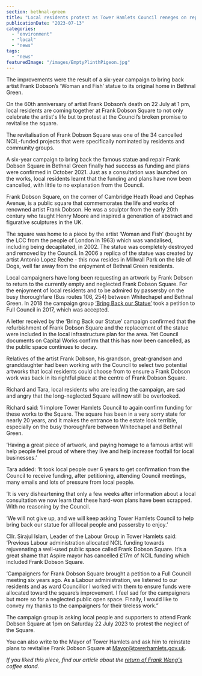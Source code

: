 ```yaml
---
section: bethnal-green
title: "Local residents protest as Tower Hamlets Council reneges on repairs to Frank Dobson Square"
publicationDate: "2023-07-13"
categories: 
  - "environment"
  - "local"
  - "news"
tags: 
  - "news"
featuredImage: "/images/EmptyPlinthPigeon.jpg"
---
```


The improvements were the result of a six-year campaign to bring back artist Frank Dobson’s ‘Woman and Fish’ statue to its original home in Bethnal Green.

On the 60th anniversary of artist Frank Dobson’s death on 22 July at 1 pm, local residents are coming together at Frank Dobson Square to not only celebrate the artist's life but to protest at the Council’s broken promise to revitalise the square.

The revitalisation of Frank Dobson Square was one of the 34 cancelled NCIL-funded projects that were specifically nominated by residents and community groups.

A six-year campaign to bring back the famous statue and repair Frank Dobson Square in Bethnal Green finally had success as funding and plans were confirmed in October 2021. Just as a consultation was launched on the works, local residents learnt that the funding and plans have now been cancelled, with little to no explanation from the Council.

Frank Dobson Square, on the corner of Cambridge Heath Road and Cephas Avenue, is a public square that commemorates the life and works of renowned artist Frank Dobson. He was a sculptor from the early 20th century who taught Henry Moore and inspired a generation of abstract and figurative sculptures in the UK.

The square was home to a piece by the artist ‘Woman and Fish’ (bought by the LCC from the people of London in 1963) which was vandalised, including being decapitated, in 2002. The statue was completely destroyed and removed by the Council. In 2006 a replica of the statue was created by artist Antonio Lopez Reche - this now resides in Millwall Park on the Isle of Dogs, well far away from the enjoyment of Bethnal Green residents.

Local campaigners have long been requesting an artwork by Frank Dobson to return to the currently empty and neglected Frank Dobson Square. For the enjoyment of local residents and to be admired by passersby on the busy thoroughfare (Bus routes 106, 254) between Whitechapel and Bethnal Green. In 2018 the campaign group [‘Bring Back our Statue’](https://bethnalgreenlondon.co.uk/frank-dobson-square-woman-fish-replacement/) took a petition to Full Council in 2017, which was accepted.

A letter received by the ‘Bring Back our Statue’ campaign confirmed that the refurbishment of Frank Dobson Square and the replacement of the statue were included in the local infrastructure plan for the area. Yet Council documents on Capital Works confirm that this has now been cancelled, as the public space continues to decay. 

Relatives of the artist Frank Dobson, his grandson, great-grandson and granddaughter had been working with the Council to select two potential artworks that local residents could choose from to ensure a Frank Dobson work was back in its rightful place at the centre of Frank Dobson Square.

Richard and Tara, local residents who are leading the campaign, are sad and angry that the long-neglected Square will now still be overlooked.

Richard said: ‘I implore Tower Hamlets Council to again confirm funding for these works to the Square. The square has been in a very sorry state for nearly 20 years, and it makes the entrance to the estate look terrible, especially on the busy thoroughfare between Whitechapel and Bethnal Green. 

‘Having a great piece of artwork, and paying homage to a famous artist will help people feel proud of where they live and help increase footfall for local businesses.’

Tara added: ‘It took local people over 6 years to get confirmation from the Council to receive funding, after petitioning, attending Council meetings, many emails and lots of pressure from local people. 

‘It is very disheartening that only a few weeks after information about a local consultation we now learn that these hard-won plans have been scrapped. With no reasoning by the Council. 

‘We will not give up, and we will keep asking Tower Hamlets Council to help bring back our statue for all local people and passersby to enjoy.’

Cllr. Sirajul Islam, Leader of the Labour Group in Tower Hamlets said: ‘Previous Labour administration allocated NCIL funding towards rejuvenating a well-used public space called Frank Dobson Square. It’s a great shame that Aspire mayor has cancelled £17m of NCIL funding which included Frank Dobson Square. 

‘Campaigners for Frank Dobson Square brought a petition to a Full Council meeting six years ago. As a Labour administration, we listened to our residents and as ward Councillor I worked with them to ensure funds were allocated toward the square’s improvement. I feel sad for the campaigners but more so for a neglected public open space. Finally, I would like to convey my thanks to the campaigners for their tireless work.”

The campaign group is asking local people and supporters to attend Frank Dobson Square at 1pm on Saturday 22 July 2023 to protest the neglect of the Square.

You can also write to the Mayor of Tower Hamlets and ask him to reinstate plans to revitalise Frank Dobson Square at Mayor@towerhamlets.gov.uk.

_If you liked this piece, find our article about the [return of Frank Wang's](https://bethnalgreenlondon.co.uk/frank-wang-coffee-stand-returns/) coffee stand._
